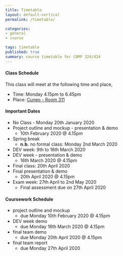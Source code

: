```yaml
---
title: Timetable
layout: default-vertical
permalink: /timetable/

categories:
- general
- course

tags: timetable
published: true
summary: course timetable for COMP 324/424
---
```


#### Class Schedule

This class will meet at the following time and place,

* Time: Monday 4.15pm to 6.45pm
* Place: [Cuneo - Room 311](http://www.luc.edu/media/lucedu/lsc.pdf)

#### Important Dates

* No Class - Monday 20th January 2020
* Project outline and mockup - presentation & demo
  * 10th February 2020 @ 4.15pm
* Spring break
	* **n.b.** no formal class: Monday 2nd March 2020
* DEV week: 9th to 16th March 2020
* DEV week - presentation & demo
	* 16th March 2020 @ 4.15pm
* Final class: 20th April 2020
* Final presentation & demo
	* 20th April 2020 @ 4.15pm
* Exam week: 27th April to 2nd May 2020
	* Final assessment due on 27th April 2020

#### Coursework Schedule

* project outline and mockup
  * due Monday 10th February 2020 @ 4.15pm
* DEV week demo
  * due Monday 16th March 2020 @ 4.15pm
* final team demo
  * due Monday 20th April 2020 @ 4.15pm
* final team report
  * due Monday 27th April 2020
